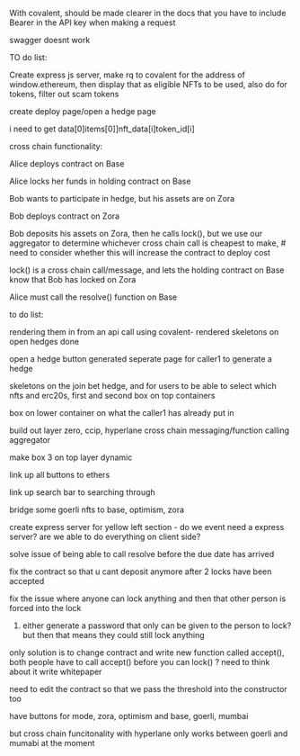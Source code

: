 With covalent, should be made clearer in the docs that you have to include Bearer in the API key when making a request

swagger doesnt work

TO do list:

Create express js server, make rq to covalent for the address of window.ethereum, then display that as eligible NFTs to be used, also do for tokens, filter out scam tokens

create deploy page/open a hedge page

i need to get data[0]items[0]]nft_data[i]token_id[i]

cross chain functionality:

Alice deploys contract on Base

Alice locks her funds in holding contract on Base

Bob wants to participate in hedge, but his assets are on Zora

Bob deploys contract on Zora

Bob deposits his assets on Zora, then he calls lock(), but we use our aggregator to determine whichever cross chain call is cheapest to make, # need to consider whether this will increase the contract to deploy cost

lock() is a cross chain call/message, and lets the holding contract on Base know that Bob has locked on Zora

Alice must call the resolve() function on Base

to do list:

rendering them in from an api call using covalent- rendered skeletons on open hedges done

open a hedge button generated seperate page for caller1 to generate a hedge

skeletons on the join bet hedge, and for users to be able to select which nfts and erc20s, first and second box on top containers

box on lower container on what the caller1 has already put in

build out layer zero, ccip, hyperlane cross chain messaging/function calling aggregator

make box 3 on top layer dynamic

link up all buttons to ethers

link up search bar to searching through

bridge some goerli nfts to base, optimism, zora

create express server for yellow left section - do we event need a express server? are we able to do everything on client side?

solve issue of being able to call resolve before the due date has arrived

fix the contract so that u cant deposit anymore after 2 locks have been accepted

fix the issue where anyone can lock anything and then that other person is forced into the lock

1. either generate a password that only can be given to the person to lock? but then that means they could still lock anything

only solution is to change contract and write new function called accept(), both people have to call accept() before you can lock() ? need to think about it
write whitepaper

need to edit the contract so that we pass the threshold into the constructor too

have buttons for mode, zora, optimism and base, goerli, mumbai

but cross chain funcitonality with hyperlane only works between goerli and mumabi at the moment
